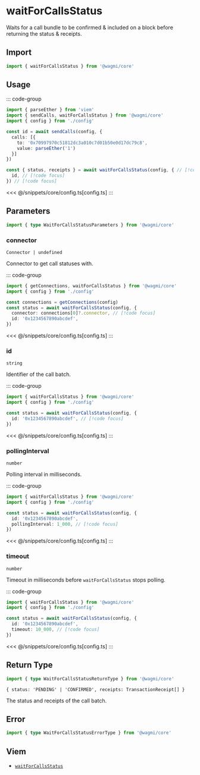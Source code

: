 <script setup>
const packageName = '@wagmi/core'
const actionName = 'waitForCallsStatus'
const typeName = 'WaitForCallsStatus'
</script>

# waitForCallsStatus

Waits for a call bundle to be confirmed & included on a block before returning the status & receipts.

 

## Import

```ts
import { waitForCallsStatus } from '@wagmi/core'
```

## Usage

::: code-group
```ts [index.ts]
import { parseEther } from 'viem'
import { sendCalls, waitForCallsStatus } from '@wagmi/core'
import { config } from './config'

const id = await sendCalls(config, {
  calls: [{
    to: '0x70997970c51812dc3a010c7d01b50e0d17dc79c8',
    value: parseEther('1')
  }]
})

const { status, receipts } = await waitForCallsStatus(config, { // [!code focus]
  id, // [!code focus]
}) // [!code focus]
```
<<< @/snippets/core/config.ts[config.ts]
:::

## Parameters

```ts
import { type WaitForCallsStatusParameters } from '@wagmi/core'
```

### connector

`Connector | undefined`

Connector to get call statuses with.

::: code-group
```ts [index.ts]
import { getConnections, waitForCallsStatus } from '@wagmi/core'
import { config } from './config'

const connections = getConnections(config)
const status = await waitForCallsStatus(config, {
  connector: connections[0]?.connector, // [!code focus]
  id: '0x1234567890abcdef',
})
```
<<< @/snippets/core/config.ts[config.ts]
:::

### id

`string`

Identifier of the call batch.

::: code-group
```ts [index.ts]
import { waitForCallsStatus } from '@wagmi/core'
import { config } from './config'

const status = await waitForCallsStatus(config, {
  id: '0x1234567890abcdef', // [!code focus]
})
```
<<< @/snippets/core/config.ts[config.ts]
:::

### pollingInterval

`number`

Polling interval in milliseconds.

::: code-group
```ts [index.ts]
import { waitForCallsStatus } from '@wagmi/core'
import { config } from './config'

const status = await waitForCallsStatus(config, {
  id: '0x1234567890abcdef',
  pollingInterval: 1_000, // [!code focus]
})
```
<<< @/snippets/core/config.ts[config.ts]
:::

### timeout

`number`

Timeout in milliseconds before `waitForCallsStatus` stops polling.

::: code-group
```ts [index.ts]
import { waitForCallsStatus } from '@wagmi/core'
import { config } from './config'

const status = await waitForCallsStatus(config, {
  id: '0x1234567890abcdef',
  timeout: 10_000, // [!code focus]
})
```
<<< @/snippets/core/config.ts[config.ts]
:::

## Return Type

```ts
import { type WaitForCallsStatusReturnType } from '@wagmi/core'
```

`{ status: 'PENDING' | 'CONFIRMED', receipts: TransactionReceipt[] }`

The status and receipts of the call batch.

## Error

```ts
import { type WaitForCallsStatusErrorType } from '@wagmi/core'
```

<!--@include: @shared/query-imports.md-->

## Viem

- [`waitForCallsStatus`](https://viem.sh/docs/actions/wallet/waitForCallsStatus)
